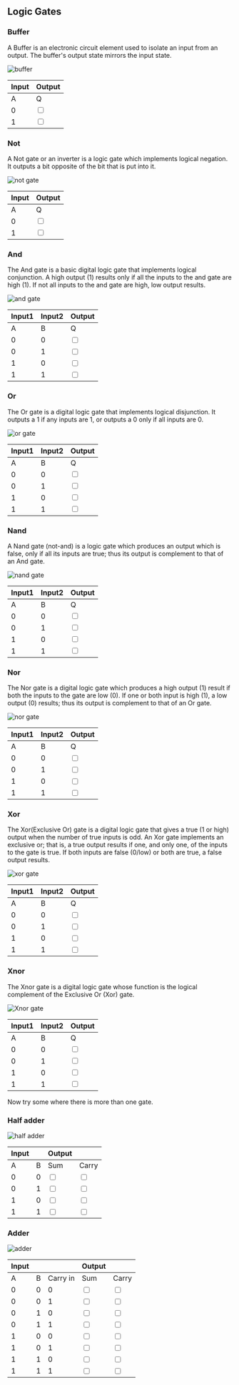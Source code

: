 ## Logic Gates

### Buffer

A Buffer is an electronic circuit element used to isolate an input from an output. The buffer's output state mirrors the input state.

![buffer](logic/buffer.svg "buffer")

| Input | Output                  |
| ----- | ----------------------- |
| A     | Q                       |
| 0     | <input type="checkbox"> |
| 1     | <input type="checkbox"> |

### Not

A Not gate or an inverter is a logic gate which implements logical negation. It outputs a bit opposite of the bit that is put into it.

![not gate](logic/not.svg "not gate")

| Input | Output                  |
| ----- | ----------------------- |
| A     | Q                       |
| 0     | <input type="checkbox"> |
| 1     | <input type="checkbox"> |

### And

The And gate is a basic digital logic gate that implements logical conjunction. A high output (1) results only if all the inputs to the and gate are high (1). If not all inputs to the and gate are high, low output results.

![and gate](logic/and.svg "and gate")

| Input1 | Input2 | Output                  |
| ------ | ------ | ----------------------- |
| A      | B      | Q                       |
| 0      | 0      | <input type="checkbox"> |
| 0      | 1      | <input type="checkbox"> |
| 1      | 0      | <input type="checkbox"> |
| 1      | 1      | <input type="checkbox"> |

### Or

The Or gate is a digital logic gate that implements logical disjunction. It outputs a 1 if any inputs are 1, or outputs a 0 only if all inputs are 0.

![or gate](logic/or.svg "or gate")

| Input1 | Input2 | Output                  |
| ------ | ------ | ----------------------- |
| A      | B      | Q                       |
| 0      | 0      | <input type="checkbox"> |
| 0      | 1      | <input type="checkbox"> |
| 1      | 0      | <input type="checkbox"> |
| 1      | 1      | <input type="checkbox"> |

### Nand

A Nand gate (not-and) is a logic gate which produces an output which is false, only if all its inputs are true; thus its output is complement to that of an And gate.

![nand gate](logic/nand.svg "nand gate")

| Input1 | Input2 | Output                  |
| ------ | ------ | ----------------------- |
| A      | B      | Q                       |
| 0      | 0      | <input type="checkbox"> |
| 0      | 1      | <input type="checkbox"> |
| 1      | 0      | <input type="checkbox"> |
| 1      | 1      | <input type="checkbox"> |

### Nor

The Nor gate is a digital logic gate which produces a high output (1) result if both the inputs to the gate are low (0). If one or both input is high (1), a low output (0) results; thus its output is complement to that of an Or gate.

![nor gate](logic/nor.svg "nor gate")

| Input1 | Input2 | Output                  |
| ------ | ------ | ----------------------- |
| A      | B      | Q                       |
| 0      | 0      | <input type="checkbox"> |
| 0      | 1      | <input type="checkbox"> |
| 1      | 0      | <input type="checkbox"> |
| 1      | 1      | <input type="checkbox"> |

### Xor

The Xor(Exclusive Or) gate is a digital logic gate that gives a true (1 or high) output when the number of true inputs is odd. An Xor gate implements an exclusive or; that is, a true output results if one, and only one, of the inputs to the gate is true. If both inputs are false (0/low) or both are true, a false output results.

![xor gate](logic/xor.svg "xor gate")

| Input1 | Input2 | Output                  |
| ------ | ------ | ----------------------- |
| A      | B      | Q                       |
| 0      | 0      | <input type="checkbox"> |
| 0      | 1      | <input type="checkbox"> |
| 1      | 0      | <input type="checkbox"> |
| 1      | 1      | <input type="checkbox"> |

### Xnor

The Xnor gate is a digital logic gate whose function is the logical complement of the Exclusive Or (Xor) gate.

![Xnor gate](logic/xnor.svg "Xnor gate")

| Input1 | Input2 | Output                  |
| ------ | ------ | ----------------------- |
| A      | B      | Q                       |
| 0      | 0      | <input type="checkbox"> |
| 0      | 1      | <input type="checkbox"> |
| 1      | 0      | <input type="checkbox"> |
| 1      | 1      | <input type="checkbox"> |

Now try some where there is more than one gate.

### Half adder

![half adder](logic/halfadder.svg "half adder")

| Input |     | Output                  |                         |
| ----- | --- | ----------------------- | ----------------------- |
| A     | B   | Sum                     | Carry                   |
| 0     | 0   | <input type="checkbox"> | <input type="checkbox"> |
| 0     | 1   | <input type="checkbox"> | <input type="checkbox"> |
| 1     | 0   | <input type="checkbox"> | <input type="checkbox"> |
| 1     | 1   | <input type="checkbox"> | <input type="checkbox"> |

### Adder

![adder](logic/adder.svg "adder")

| Input |     |          | Output                  |                         |
| ----- | --- | -------- | ----------------------- | ----------------------- |
| A     | B   | Carry in | Sum                     | Carry                   |
| 0     | 0   | 0        | <input type="checkbox"> | <input type="checkbox"> |
| 0     | 0   | 1        | <input type="checkbox"> | <input type="checkbox"> |
| 0     | 1   | 0        | <input type="checkbox"> | <input type="checkbox"> |
| 0     | 1   | 1        | <input type="checkbox"> | <input type="checkbox"> |
| 1     | 0   | 0        | <input type="checkbox"> | <input type="checkbox"> |
| 1     | 0   | 1        | <input type="checkbox"> | <input type="checkbox"> |
| 1     | 1   | 0        | <input type="checkbox"> | <input type="checkbox"> |
| 1     | 1   | 1        | <input type="checkbox"> | <input type="checkbox"> |
